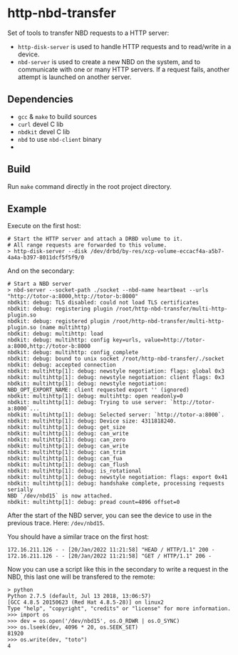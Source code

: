 # http-nbd-transfer

Set of tools to transfer NBD requests to a HTTP server:

  - `http-disk-server` is used to handle HTTP requests and to read/write in a device.
  - `nbd-server` is used to create a new NBD on the system, and to communicate with one or many HTTP servers.
    If a request fails, another attempt is launched on another server.

## Dependencies

- `gcc` & `make` to build sources
- `curl` devel C lib
- `nbdkit` devel C lib
- `nbd` to use `nbd-client` binary
-
## Build

Run `make` command directly in the root project directory.


## Example

Execute on the first host:
```
# Start the HTTP server and attach a DRBD volume to it.
# All range requests are forwarded to this volume.
> http-disk-server --disk /dev/drbd/by-res/xcp-volume-eccacf4a-a5b7-4a4a-b397-8011dcf5f5f9/0
```

And on the secondary:
```
# Start a NBD server
> nbd-server --socket-path ./socket --nbd-name heartbeat --urls "http://totor-a:8000,http://totor-b:8000"
nbdkit: debug: TLS disabled: could not load TLS certificates
nbdkit: debug: registering plugin /root/http-nbd-transfer/multi-http-plugin.so
nbdkit: debug: registered plugin /root/http-nbd-transfer/multi-http-plugin.so (name multihttp)
nbdkit: debug: multihttp: load
nbdkit: debug: multihttp: config key=urls, value=http://totor-a:8000,http://totor-b:8000
nbdkit: debug: multihttp: config_complete
nbdkit: debug: bound to unix socket /root/http-nbd-transfer/./socket
nbdkit: debug: accepted connection
nbdkit: multihttp[1]: debug: newstyle negotiation: flags: global 0x3
nbdkit: multihttp[1]: debug: newstyle negotiation: client flags: 0x3
nbdkit: multihttp[1]: debug: newstyle negotiation: NBD_OPT_EXPORT_NAME: client requested export '' (ignored)
nbdkit: multihttp[1]: debug: multihttp: open readonly=0
nbdkit: multihttp[1]: debug: Trying to use server: `http://totor-a:8000`...
nbdkit: multihttp[1]: debug: Selected server: `http://totor-a:8000`.
nbdkit: multihttp[1]: debug: Device size: 4311818240.
nbdkit: multihttp[1]: debug: get_size
nbdkit: multihttp[1]: debug: can_write
nbdkit: multihttp[1]: debug: can_zero
nbdkit: multihttp[1]: debug: can_write
nbdkit: multihttp[1]: debug: can_trim
nbdkit: multihttp[1]: debug: can_fua
nbdkit: multihttp[1]: debug: can_flush
nbdkit: multihttp[1]: debug: is_rotational
nbdkit: multihttp[1]: debug: newstyle negotiation: flags: export 0x41
nbdkit: multihttp[1]: debug: handshake complete, processing requests serially
NBD `/dev/nbd15` is now attached.
nbdkit: multihttp[1]: debug: pread count=4096 offset=0
```

After the start of the NBD server, you can see the device to use in the previous trace.
Here: `/dev/nbd15`.

You should have a similar trace on the first host:

```
172.16.211.126 - - [20/Jan/2022 11:21:58] "HEAD / HTTP/1.1" 200 -
172.16.211.126 - - [20/Jan/2022 11:21:58] "GET / HTTP/1.1" 206 -
```

Now you can use a script like this in the secondary to write a request in the NBD, this last one will be transfered to the remote:

```
> python
Python 2.7.5 (default, Jul 13 2018, 13:06:57)
[GCC 4.8.5 20150623 (Red Hat 4.8.5-28)] on linux2
Type "help", "copyright", "credits" or "license" for more information.
>>> import os
>>> dev = os.open('/dev/nbd15', os.O_RDWR | os.O_SYNC)
>>> os.lseek(dev, 4096 * 20, os.SEEK_SET)
81920
>>> os.write(dev, "toto")
4
```
